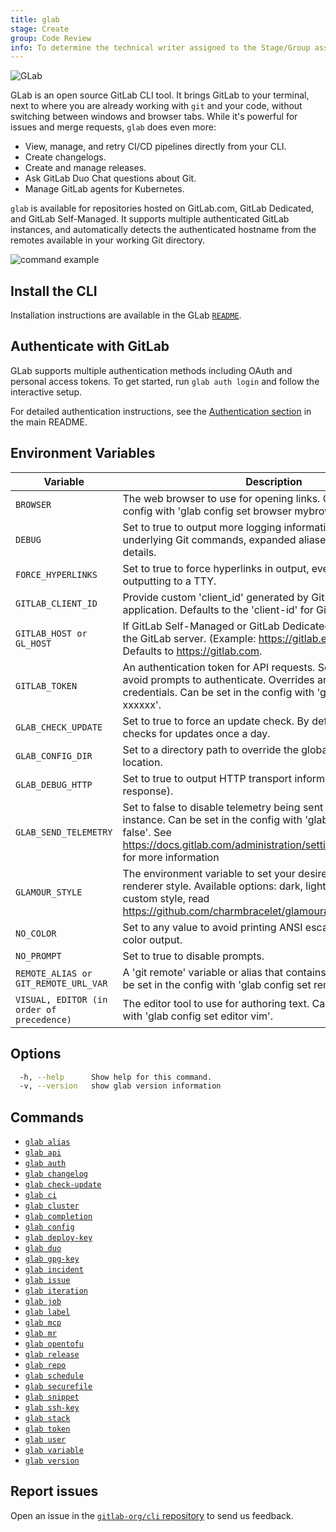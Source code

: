 ```yaml
---
title: glab
stage: Create
group: Code Review
info: To determine the technical writer assigned to the Stage/Group associated with this page, see https://about.gitlab.com/handbook/product/ux/technical-writing/#assignments
---
```


<!--
This documentation is auto generated by a script.
Please do not edit this file directly. Run `make gen-docs` instead.
-->

![GLab](/assets/glab-logo.png)

GLab is an open source GitLab CLI tool. It brings GitLab to your terminal, next to where you are already working with `git` and your code, without switching between windows and browser tabs. While it's powerful for issues and merge requests, `glab` does even more:

- View, manage, and retry CI/CD pipelines directly from your CLI.
- Create changelogs.
- Create and manage releases.
- Ask GitLab Duo Chat questions about Git.
- Manage GitLab agents for Kubernetes.

`glab` is available for repositories hosted on GitLab.com, GitLab Dedicated, and GitLab Self-Managed. It supports multiple authenticated GitLab instances, and automatically detects the authenticated hostname from the remotes available in your working Git directory.

![command example](/assets/glabgettingstarted.gif)

## Install the CLI

Installation instructions are available in the GLab
[`README`](https://gitlab.com/gitlab-org/cli/#installation).

## Authenticate with GitLab

GLab supports multiple authentication methods including OAuth and personal access tokens.
To get started, run `glab auth login` and follow the interactive setup.

For detailed authentication instructions, see the [Authentication section](https://gitlab.com/gitlab-org/cli#authentication)
in the main README.

## Environment Variables

<!-- markdownlint-disable MD044 MD034 -->
| Variable | Description |
|----------|-------------|
| `BROWSER` | The web browser to use for opening links. Can be set in the config with 'glab config set browser mybrowser'. |
| `DEBUG` | Set to true to output more logging information, including underlying Git commands, expanded aliases and DNS error details. |
| `FORCE_HYPERLINKS` | Set to true to force hyperlinks in output, even when not outputting to a TTY. |
| `GITLAB_CLIENT_ID` | Provide custom 'client_id' generated by GitLab OAuth 2.0 application. Defaults to the 'client-id' for GitLab.com. |
| `GITLAB_HOST or GL_HOST` | If GitLab Self-Managed or GitLab Dedicated, specify the URL of the GitLab server. (Example: https://gitlab.example.com) Defaults to https://gitlab.com. |
| `GITLAB_TOKEN` | An authentication token for API requests. Set this variable to avoid prompts to authenticate. Overrides any previously-stored credentials. Can be set in the config with 'glab config set token xxxxxx'. |
| `GLAB_CHECK_UPDATE` | Set to true to force an update check. By default the cli tool checks for updates once a day. |
| `GLAB_CONFIG_DIR` | Set to a directory path to override the global configuration location. |
| `GLAB_DEBUG_HTTP` | Set to true to output HTTP transport information (request / response). |
| `GLAB_SEND_TELEMETRY` | Set to false to disable telemetry being sent to your GitLab instance. Can be set in the config with 'glab config set telemetry false'. See https://docs.gitlab.com/administration/settings/usage_statistics/ for more information |
| `GLAMOUR_STYLE` | The environment variable to set your desired Markdown renderer style. Available options: dark, light, notty. To set a custom style, read https://github.com/charmbracelet/glamour#styles |
| `NO_COLOR` | Set to any value to avoid printing ANSI escape sequences for color output. |
| `NO_PROMPT` | Set to true to disable prompts. |
| `REMOTE_ALIAS or GIT_REMOTE_URL_VAR` | A 'git remote' variable or alias that contains the GitLab URL. Can be set in the config with 'glab config set remote_alias origin'. |
| `VISUAL, EDITOR (in order of precedence)` | The editor tool to use for authoring text. Can be set in the config with 'glab config set editor vim'. |
<!-- markdownlint-enable MD044 MD034 -->

## Options

```bash twoslash title="Terminal"
  -h, --help      Show help for this command.
  -v, --version   show glab version information
```

## Commands

- [`glab alias`](/docs/alias)
- [`glab api`](/docs/api)
- [`glab auth`](/docs/auth)
- [`glab changelog`](/docs/changelog)
- [`glab check-update`](/docs/check-update)
- [`glab ci`](/docs/ci)
- [`glab cluster`](/docs/cluster)
- [`glab completion`](/docs/completion)
- [`glab config`](/docs/config)
- [`glab deploy-key`](/docs/deploy-key)
- [`glab duo`](/docs/duo)
- [`glab gpg-key`](/docs/gpg-key)
- [`glab incident`](/docs/incident)
- [`glab issue`](/docs/issue)
- [`glab iteration`](/docs/iteration)
- [`glab job`](/docs/job)
- [`glab label`](/docs/label)
- [`glab mcp`](/docs/mcp)
- [`glab mr`](/docs/mr)
- [`glab opentofu`](/docs/opentofu)
- [`glab release`](/docs/release)
- [`glab repo`](/docs/repo)
- [`glab schedule`](/docs/schedule)
- [`glab securefile`](/docs/securefile)
- [`glab snippet`](/docs/snippet)
- [`glab ssh-key`](/docs/ssh-key)
- [`glab stack`](/docs/stack)
- [`glab token`](/docs/token)
- [`glab user`](/docs/user)
- [`glab variable`](/docs/variable)
- [`glab version`](/docs/version)

## Report issues

Open an issue in the [`gitlab-org/cli` repository](https://gitlab.com/gitlab-org/cli/issues/new)
to send us feedback.
